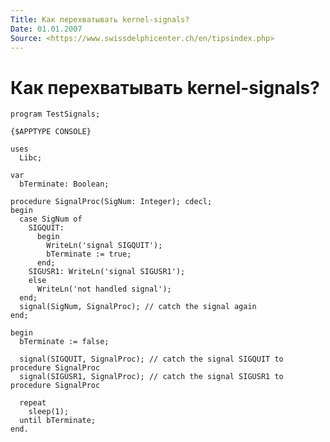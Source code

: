 ```yaml
---
Title: Как перехватывать kernel-signals?
Date: 01.01.2007
Source: <https://www.swissdelphicenter.ch/en/tipsindex.php>
---
```



Как перехватывать kernel-signals?
=================================

    program TestSignals; 
     
    {$APPTYPE CONSOLE} 
     
    uses 
      Libc; 
     
    var 
      bTerminate: Boolean; 
     
    procedure SignalProc(SigNum: Integer); cdecl; 
    begin 
      case SigNum of  
        SIGQUIT:  
          begin 
            WriteLn('signal SIGQUIT'); 
            bTerminate := true; 
          end; 
        SIGUSR1: WriteLn('signal SIGUSR1'); 
        else 
          WriteLn('not handled signal'); 
      end; 
      signal(SigNum, SignalProc); // catch the signal again 
    end; 
     
    begin 
      bTerminate := false; 
     
      signal(SIGQUIT, SignalProc); // catch the signal SIGQUIT to procedure SignalProc 
      signal(SIGUSR1, SignalProc); // catch the signal SIGUSR1 to procedure SignalProc 
     
      repeat  
        sleep(1); 
      until bTerminate; 
    end. 

